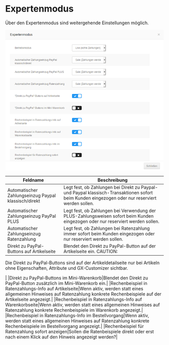 # Expertenmodus 

Über den Expertenmodus sind weitergehende Einstellungen möglich.

![](Bilder/PayPal2Hub/pp2hub_expertenmodus.png "Eingabemaske für den Expertenmodus")

|Feldname|Beschreibung|
|--------|------------|
|Automatischer Zahlungseinzug Paypal klassisch/direkt|Legt fest, ob Zahlungen bei Direkt zu Paypal- und Paypal klassisch-Transaktionen sofort beim Kunden eingezogen oder nur reserviert werden sollen.|
|Automatischer Zahlungseinzug PayPal PLUS|Legt fest, ob Zahlungen bei Verwendung der PLUS-Zahlungsweisen sofort beim Kunden eingezogen oder nur reserviert werden sollen.|
|Automatischer Zahlungseinzug Ratenzahlung|Legt fest, ob Zahlungen bei Ratenzahlung immer sofort beim Kunden eingezogen oder nur reserviert werden sollen.|
|Direkt zu PayPal-Buttons auf Artikelseite|Blendet den Direkt zu PayPal-Button auf der Artikelseite ein. CAUTION:

Die Direkt zu PayPal-Buttons sind auf der Artikeldetailseite nur bei Artikeln ohne Eigenschaften, Attribute und GX-Customizer sichtbar.

|
|Direkt zu PayPal-Buttons im Mini-Warenkorb|Blendet den Direkt zu PayPal-Button zusätzlich im Mini-Warenkorb ein.|
|Rechenbeispiel in Ratenzahlungs-Info auf Artikelseite|Wenn aktiv, werden statt eines allgemeinen Hinweises auf Ratenzahlung konkrete Rechenbeispiele auf der Artikelseite angezeigt.|
|Rechenbeispiel in Ratenzahlungs-Info auf Warenkorbseite|Wenn aktiv, werden statt eines allgemeinen Hinweises auf Ratenzahlung konkrete Rechenbeispiele im Warenkorb angezeigt.|
|Rechenbeispiel in Ratenzahlungs-Info im Bestellvorgang|Wenn aktiv, werden statt eines allgemeinen Hinweises auf Ratenzahlung konkrete Rechenbeispiele im Bestellvorgang angezeigt.|
|Rechenbeispiel für Ratenzahlung sofort anzeigen|Sollen die Ratenbeispiele direkt oder erst nach einem Klick auf den Hinweis angezeigt werden?|



